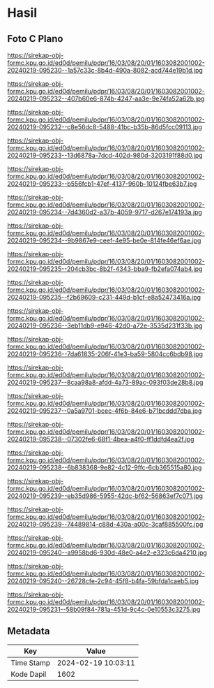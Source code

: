 # Hasil

## Foto C Plano

https://sirekap-obj-formc.kpu.go.id/ed0d/pemilu/pdpr/16/03/08/20/01/1603082001002-20240219-095230--1a57c33c-8b4d-490a-8082-acd744e19b1d.jpg

https://sirekap-obj-formc.kpu.go.id/ed0d/pemilu/pdpr/16/03/08/20/01/1603082001002-20240219-095232--407b60e6-874b-4247-aa3e-9e74fa52a62b.jpg

https://sirekap-obj-formc.kpu.go.id/ed0d/pemilu/pdpr/16/03/08/20/01/1603082001002-20240219-095232--c8e56dc8-5488-41bc-b35b-86d5fcc09113.jpg

https://sirekap-obj-formc.kpu.go.id/ed0d/pemilu/pdpr/16/03/08/20/01/1603082001002-20240219-095233--13d6878a-7dcd-402d-980d-3203191f88d0.jpg

https://sirekap-obj-formc.kpu.go.id/ed0d/pemilu/pdpr/16/03/08/20/01/1603082001002-20240219-095233--b556fcb1-47ef-4137-960b-10124fbe63b7.jpg

https://sirekap-obj-formc.kpu.go.id/ed0d/pemilu/pdpr/16/03/08/20/01/1603082001002-20240219-095234--7d4360d2-a37b-4059-9717-d267e174193a.jpg

https://sirekap-obj-formc.kpu.go.id/ed0d/pemilu/pdpr/16/03/08/20/01/1603082001002-20240219-095234--9b9867e9-ceef-4e95-be0e-814fe46ef6ae.jpg

https://sirekap-obj-formc.kpu.go.id/ed0d/pemilu/pdpr/16/03/08/20/01/1603082001002-20240219-095235--204cb3bc-8b2f-4343-bba9-fb2efa074ab4.jpg

https://sirekap-obj-formc.kpu.go.id/ed0d/pemilu/pdpr/16/03/08/20/01/1603082001002-20240219-095235--f2b69609-c231-449d-b1cf-e8a52473416a.jpg

https://sirekap-obj-formc.kpu.go.id/ed0d/pemilu/pdpr/16/03/08/20/01/1603082001002-20240219-095236--3eb11db9-e946-42d0-a72e-3535d231f33b.jpg

https://sirekap-obj-formc.kpu.go.id/ed0d/pemilu/pdpr/16/03/08/20/01/1603082001002-20240219-095236--7da61835-206f-41e3-ba59-5804cc6bdb98.jpg

https://sirekap-obj-formc.kpu.go.id/ed0d/pemilu/pdpr/16/03/08/20/01/1603082001002-20240219-095237--8caa98a8-afdd-4a73-89ac-093f03de28b8.jpg

https://sirekap-obj-formc.kpu.go.id/ed0d/pemilu/pdpr/16/03/08/20/01/1603082001002-20240219-095237--0a5a9701-bcec-4f6b-84e6-b71bcddd7dba.jpg

https://sirekap-obj-formc.kpu.go.id/ed0d/pemilu/pdpr/16/03/08/20/01/1603082001002-20240219-095238--07302fe6-68f1-4bea-a4f0-ff1ddfd4ea2f.jpg

https://sirekap-obj-formc.kpu.go.id/ed0d/pemilu/pdpr/16/03/08/20/01/1603082001002-20240219-095238--6b838368-9e82-4c12-9ffc-6cb365515a80.jpg

https://sirekap-obj-formc.kpu.go.id/ed0d/pemilu/pdpr/16/03/08/20/01/1603082001002-20240219-095239--eb35d986-5955-42dc-bf62-56863ef7c071.jpg

https://sirekap-obj-formc.kpu.go.id/ed0d/pemilu/pdpr/16/03/08/20/01/1603082001002-20240219-095239--74489814-c88d-430a-a00c-3caf885500fc.jpg

https://sirekap-obj-formc.kpu.go.id/ed0d/pemilu/pdpr/16/03/08/20/01/1603082001002-20240219-095240--a9958bd6-930d-48e0-a4e2-e323c6da4210.jpg

https://sirekap-obj-formc.kpu.go.id/ed0d/pemilu/pdpr/16/03/08/20/01/1603082001002-20240219-095240--26728cfe-2c94-45f8-b4fa-59bfda1caeb5.jpg

https://sirekap-obj-formc.kpu.go.id/ed0d/pemilu/pdpr/16/03/08/20/01/1603082001002-20240219-095231--58b09f84-781a-451d-9c4c-0e10553c3275.jpg


## Metadata

| Key        | Value               |
| ---------- | ------------------- |
| Time Stamp | 2024-02-19 10:03:11 |
| Kode Dapil | 1602                |




